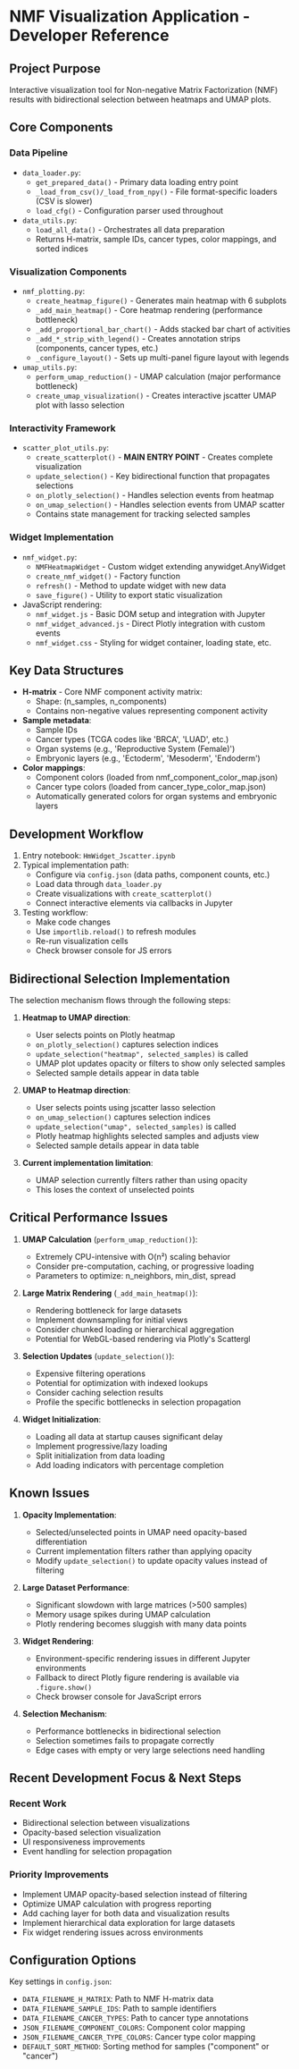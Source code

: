 # NMF Visualization Application - Developer Reference

## Project Purpose
Interactive visualization tool for Non-negative Matrix Factorization (NMF) results with bidirectional selection between heatmaps and UMAP plots.

## Core Components

### Data Pipeline
- `data_loader.py`: 
    - `get_prepared_data()` - Primary data loading entry point
    - `_load_from_csv()/_load_from_npy()` - File format-specific loaders (CSV is slower)
    - `load_cfg()` - Configuration parser used throughout
- `data_utils.py`: 
    - `load_all_data()` - Orchestrates all data preparation
    - Returns H-matrix, sample IDs, cancer types, color mappings, and sorted indices

### Visualization Components
- `nmf_plotting.py`:
    - `create_heatmap_figure()` - Generates main heatmap with 6 subplots
    - `_add_main_heatmap()` - Core heatmap rendering (performance bottleneck)
    - `_add_proportional_bar_chart()` - Adds stacked bar chart of activities
    - `_add_*_strip_with_legend()` - Creates annotation strips (components, cancer types, etc.)
    - `_configure_layout()` - Sets up multi-panel figure layout with legends
- `umap_utils.py`:
    - `perform_umap_reduction()` - UMAP calculation (major performance bottleneck)
    - `create_umap_visualization()` - Creates interactive jscatter UMAP plot with lasso selection

### Interactivity Framework
- `scatter_plot_utils.py`:
    - `create_scatterplot()` - **MAIN ENTRY POINT** - Creates complete visualization
    - `update_selection()` - Key bidirectional function that propagates selections
    - `on_plotly_selection()` - Handles selection events from heatmap
    - `on_umap_selection()` - Handles selection events from UMAP scatter
    - Contains state management for tracking selected samples

### Widget Implementation
- `nmf_widget.py`:
    - `NMFHeatmapWidget` - Custom widget extending anywidget.AnyWidget
    - `create_nmf_widget()` - Factory function
    - `refresh()` - Method to update widget with new data
    - `save_figure()` - Utility to export static visualization
- JavaScript rendering:
    - `nmf_widget.js` - Basic DOM setup and integration with Jupyter
    - `nmf_widget_advanced.js` - Direct Plotly integration with custom events
    - `nmf_widget.css` - Styling for widget container, loading state, etc.

## Key Data Structures

- **H-matrix** - Core NMF component activity matrix:
  - Shape: (n_samples, n_components)
  - Contains non-negative values representing component activity
- **Sample metadata**:
  - Sample IDs
  - Cancer types (TCGA codes like 'BRCA', 'LUAD', etc.)
  - Organ systems (e.g., 'Reproductive System (Female)')
  - Embryonic layers (e.g., 'Ectoderm', 'Mesoderm', 'Endoderm')
- **Color mappings**:
  - Component colors (loaded from nmf_component_color_map.json)
  - Cancer type colors (loaded from cancer_type_color_map.json)
  - Automatically generated colors for organ systems and embryonic layers

## Development Workflow

1. Entry notebook: `HmWidget_Jscatter.ipynb`
2. Typical implementation path:
    - Configure via `config.json` (data paths, component counts, etc.)
    - Load data through `data_loader.py`
    - Create visualizations with `create_scatterplot()`
    - Connect interactive elements via callbacks in Jupyter
3. Testing workflow:
    - Make code changes
    - Use `importlib.reload()` to refresh modules
    - Re-run visualization cells
    - Check browser console for JS errors

## Bidirectional Selection Implementation

The selection mechanism flows through the following steps:

1. **Heatmap to UMAP direction**:
    - User selects points on Plotly heatmap
    - `on_plotly_selection()` captures selection indices
    - `update_selection("heatmap", selected_samples)` is called
    - UMAP plot updates opacity or filters to show only selected samples
    - Selected sample details appear in data table

2. **UMAP to Heatmap direction**:
    - User selects points using jscatter lasso selection
    - `on_umap_selection()` captures selection indices
    - `update_selection("umap", selected_samples)` is called
    - Plotly heatmap highlights selected samples and adjusts view
    - Selected sample details appear in data table

3. **Current implementation limitation**:
    - UMAP selection currently filters rather than using opacity
    - This loses the context of unselected points

## Critical Performance Issues

1. **UMAP Calculation** (`perform_umap_reduction()`):
    - Extremely CPU-intensive with O(n²) scaling behavior
    - Consider pre-computation, caching, or progressive loading
    - Parameters to optimize: n_neighbors, min_dist, spread

2. **Large Matrix Rendering** (`_add_main_heatmap()`):
    - Rendering bottleneck for large datasets
    - Implement downsampling for initial views
    - Consider chunked loading or hierarchical aggregation
    - Potential for WebGL-based rendering via Plotly's Scattergl

3. **Selection Updates** (`update_selection()`):
    - Expensive filtering operations
    - Potential for optimization with indexed lookups
    - Consider caching selection results
    - Profile the specific bottlenecks in selection propagation

4. **Widget Initialization**:
    - Loading all data at startup causes significant delay
    - Implement progressive/lazy loading
    - Split initialization from data loading
    - Add loading indicators with percentage completion

## Known Issues

1. **Opacity Implementation**:
    - Selected/unselected points in UMAP need opacity-based differentiation
    - Current implementation filters rather than applying opacity
    - Modify `update_selection()` to update opacity values instead of filtering

2. **Large Dataset Performance**:
    - Significant slowdown with large matrices (>500 samples)
    - Memory usage spikes during UMAP calculation
    - Plotly rendering becomes sluggish with many data points

3. **Widget Rendering**:
    - Environment-specific rendering issues in different Jupyter environments
    - Fallback to direct Plotly figure rendering is available via `.figure.show()`
    - Check browser console for JavaScript errors

4. **Selection Mechanism**:
    - Performance bottlenecks in bidirectional selection
    - Selection sometimes fails to propagate correctly
    - Edge cases with empty or very large selections need handling

## Recent Development Focus & Next Steps

### Recent Work
- Bidirectional selection between visualizations
- Opacity-based selection visualization
- UI responsiveness improvements
- Event handling for selection propagation

### Priority Improvements
- Implement UMAP opacity-based selection instead of filtering
- Optimize UMAP calculation with progress reporting
- Add caching layer for both data and visualization results
- Implement hierarchical data exploration for large datasets
- Fix widget rendering issues across environments

## Configuration Options

Key settings in `config.json`:
- `DATA_FILENAME_H_MATRIX`: Path to NMF H-matrix data
- `DATA_FILENAME_SAMPLE_IDS`: Path to sample identifiers
- `DATA_FILENAME_CANCER_TYPES`: Path to cancer type annotations
- `JSON_FILENAME_COMPONENT_COLORS`: Component color mapping
- `JSON_FILENAME_CANCER_TYPE_COLORS`: Cancer type color mapping
- `DEFAULT_SORT_METHOD`: Sorting method for samples ("component" or "cancer")

